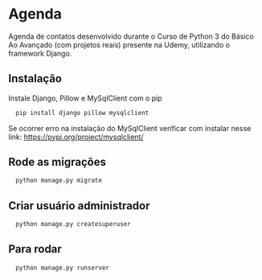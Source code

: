 # Agenda

Agenda de contatos desenvolvido durante o Curso de Python 3 do Básico Ao Avançado (com projetos reais) presente na Udemy, utilizando o framework Django.


## Instalação

Instale Django, Pillow e MySqlClient com o pip

```bash
  pip install django pillow mysqlclient
```
Se ocorrer erro na instalação do MySqlClient verificar com instalar nesse link: https://pypi.org/project/mysqlclient/

## Rode as migrações

```bash
  python manage.py migrate
```

## Criar usuário administrador

```bash
  python manage.py createsuperuser
```
## Para rodar

```bash
  python manage.py runserver
```
